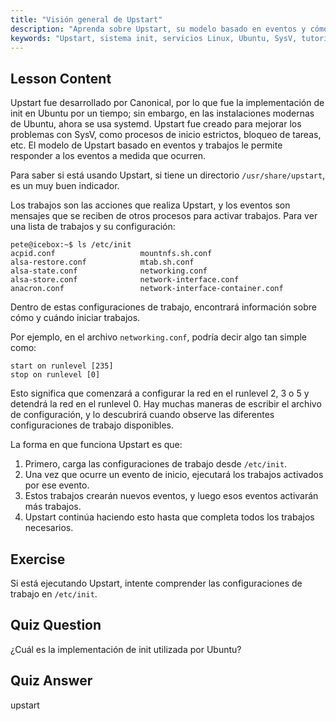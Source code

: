 ```yaml
---
title: "Visión general de Upstart"
description: "Aprenda sobre Upstart, su modelo basado en eventos y cómo gestiona los servicios en Linux. Comprenda las configuraciones de trabajo de Upstart y su papel como sistema init."
keywords: "Upstart, sistema init, servicios Linux, Ubuntu, SysV, tutorial para principiantes, guía de Linux"
---
```


## Lesson Content

Upstart fue desarrollado por Canonical, por lo que fue la implementación de init en Ubuntu por un tiempo; sin embargo, en las instalaciones modernas de Ubuntu, ahora se usa systemd. Upstart fue creado para mejorar los problemas con SysV, como procesos de inicio estrictos, bloqueo de tareas, etc. El modelo de Upstart basado en eventos y trabajos le permite responder a los eventos a medida que ocurren.

Para saber si está usando Upstart, si tiene un directorio `/usr/share/upstart`, es un muy buen indicador.

Los trabajos son las acciones que realiza Upstart, y los eventos son mensajes que se reciben de otros procesos para activar trabajos. Para ver una lista de trabajos y su configuración:

```plaintext
pete@icebox:~$ ls /etc/init
acpid.conf                   mountnfs.sh.conf
alsa-restore.conf            mtab.sh.conf
alsa-state.conf              networking.conf
alsa-store.conf              network-interface.conf
anacron.conf                 network-interface-container.conf
```

Dentro de estas configuraciones de trabajo, encontrará información sobre cómo y cuándo iniciar trabajos.

Por ejemplo, en el archivo `networking.conf`, podría decir algo tan simple como:

```
start on runlevel [235]
stop on runlevel [0]
```

Esto significa que comenzará a configurar la red en el runlevel 2, 3 o 5 y detendrá la red en el runlevel 0. Hay muchas maneras de escribir el archivo de configuración, y lo descubrirá cuando observe las diferentes configuraciones de trabajo disponibles.

La forma en que funciona Upstart es que:

1. Primero, carga las configuraciones de trabajo desde `/etc/init`.
2. Una vez que ocurre un evento de inicio, ejecutará los trabajos activados por ese evento.
3. Estos trabajos crearán nuevos eventos, y luego esos eventos activarán más trabajos.
4. Upstart continúa haciendo esto hasta que completa todos los trabajos necesarios.

## Exercise

Si está ejecutando Upstart, intente comprender las configuraciones de trabajo en `/etc/init`.

## Quiz Question

¿Cuál es la implementación de init utilizada por Ubuntu?

## Quiz Answer

upstart
